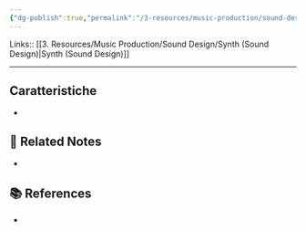 ```yaml
---
{"dg-publish":true,"permalink":"/3-resources/music-production/sound-design/synth-arp-sound-design/","tags":["note"]}
---
```


Links:: [[3. Resources/Music Production/Sound Design/Synth (Sound Design)\|Synth (Sound Design)]]

---
## Caratteristiche

- 






## 🔗 Related Notes

- 

## 📚 References

- 